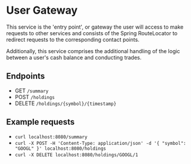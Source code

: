 # User Gateway
This service is the 'entry point', or gateway the user will access to make requests to other services and consists of the Spring RouteLocator to redirect requests to the corresponding contact points.

Additionally, this service comprises the additional handling of the logic between a user's cash balance and conducting trades.

## Endpoints
- GET `/summary`
- POST `/holdings`
- DELETE `/holdings/{symbol}/{timestamp}`

## Example requests
- `curl localhost:8080/summary`
- `curl -X POST -H 'Content-Type: application/json' -d '{ "symbol": "GOOGL" }' localhost:8080/holdings`
- `curl -X DELETE localhost:8080/holdings/GOOGL/1`